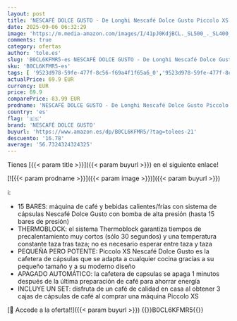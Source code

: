 ```yaml
---
layout: post
title: 'NESCAFÉ DOLCE GUSTO - De Longhi Nescafé Dolce Gusto Piccolo XS EDG110.WB  Cafetera Cápsulas  Incluye 3 Paquetes de Cápsulas  Diseño Super-Compacto  Cafetera Manual para Café y Otras Bebidas  1500W  Blanco'
date: 2025-09-06 06:32:29
image: 'https://m.media-amazon.com/images/I/41pJ0KdjBCL._SL500_._SL400_.jpg'
comments: true
category: ofertas
author: 'tole.es'
slug: 'B0CL6KFMR5-es NESCAFÉ DOLCE GUSTO - De Longhi Nescafé Dolce Gusto...'
sku: 'B0CL6KFMR5-es'
tags: [ '9523d978-59fe-477f-8c56-f69a4f1f65a6_0','9523d978-59fe-477f-8c56-f69a4f1f65a6_1801','Arborist Merchandising Root','Cafeteras individuales','Hogar y cocina','KitchenDeLonghi','Máquinas cafeteras','Self Service','Special Features Stores','Utensilios para café y té','cafetera','dolce','gusto','nescafé dolce gusto','🇪🇸', ]
actualPrice: 69.9 EUR
currency: EUR
price: 69.9
comparePrice: 83.99 EUR
prodname: 'NESCAFÉ DOLCE GUSTO - De Longhi Nescafé Dolce Gusto Piccolo XS EDG110.WB  Cafetera Cápsulas  Incluye 3 Paquetes de Cápsulas  Diseño Super-Compacto  Cafetera Manual para Café y Otras Bebidas  1500W  Blanco'
country: 'es'
flag: '🇪🇸'
brand: 'NESCAFÉ DOLCE GUSTO'
buyurl: 'https://www.amazon.es/dp/B0CL6KFMR5/?tag=tolees-21'
descuento: '16.78'
average: '56.7324324324325'
---
```


Tienes [{{< param title >}}]({{< param buyurl >}}) en el siguiente enlace!

[![{{< param prodname >}}]({{< param image >}})]({{< param buyurl >}})

ℹ️:

- 15 BARES: máquina de café y bebidas calientes/frías con sistema de cápsulas Nescafé Dolce Gusto con bomba de alta presión (hasta 15 bares de presión)
- THERMOBLOCK: el sistema Thermoblock garantiza tiempos de precalentamiento muy cortos (sólo 30 segundos) y una temperatura constante taza tras taza; no es necesario esperar entre taza y taza
- PEQUEÑA PERO POTENTE: Piccolo XS Nescafé Dolce Gusto es la cafetera de cápsulas que se adapta a cualquier cocina gracias a su pequeño tamaño y a su moderno diseño
- APAGADO AUTOMÁTICO: la cafetera de capsulas se apaga 1 minutos después de la última preparación de café para ahorrar energía
- INCLUYE UN SET: disfruta de un café de calidad en casa al obtener 3 cajas de cápsulas de café al comprar una máquina Piccolo XS

[🛒 Accede a la oferta!!]({{< param buyurl >}})
{{<world>}}B0CL6KFMR5{{</world>}}
